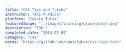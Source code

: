 ```yaml
---
title: "CSS Tips and Tricks"
instructor: "Adi Purdila"
platform: "Envato Tuts+"
featuredImage: "../images/learning/placeholder.png"
description: "TBD."
completed_date: "2014-08-09"
category: "css"
notes: "https://github.com/danielabar/css-tips-tuts"
---
```

